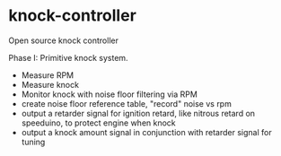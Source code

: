 # knock-controller
Open source knock controller

Phase I: Primitive knock system. 
- Measure RPM
- Measure knock
- Monitor knock with noise floor filtering via RPM
- create noise floor reference table, "record" noise vs rpm
- output a retarder signal for ignition retard, like nitrous retard on speeduino, to protect engine when knock
- output a knock amount signal in conjunction with retarder signal for tuning
